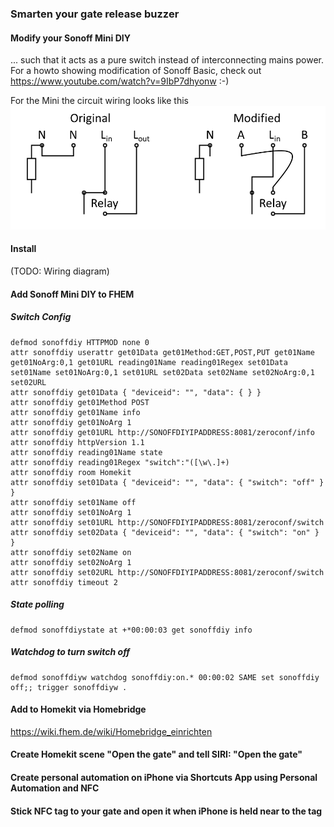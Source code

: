 ### Smarten your gate release buzzer

#### Modify your Sonoff Mini DIY
... such that it acts as a pure switch instead of interconnecting mains power.  
For a howto showing modification of Sonoff Basic, check out https://www.youtube.com/watch?v=9IbP7dhyonw :-)  

For the Mini the circuit wiring looks like this
![alt text](https://github.com/wiresio/smartgatereleasebuzzer/blob/main/sonoffminimodification.png "Sonoff Mini Modification")

#### Install
(TODO: Wiring diagram)

#### Add Sonoff Mini DIY to FHEM
##### Switch Config
```
defmod sonoffdiy HTTPMOD none 0
attr sonoffdiy userattr get01Data get01Method:GET,POST,PUT get01Name get01NoArg:0,1 get01URL reading01Name reading01Regex set01Data set01Name set01NoArg:0,1 set01URL set02Data set02Name set02NoArg:0,1 set02URL
attr sonoffdiy get01Data { "deviceid": "", "data": { } }
attr sonoffdiy get01Method POST
attr sonoffdiy get01Name info
attr sonoffdiy get01NoArg 1
attr sonoffdiy get01URL http://SONOFFDIYIPADDRESS:8081/zeroconf/info
attr sonoffdiy httpVersion 1.1
attr sonoffdiy reading01Name state
attr sonoffdiy reading01Regex "switch":"([\w\.]+)
attr sonoffdiy room Homekit
attr sonoffdiy set01Data { "deviceid": "", "data": { "switch": "off" } }
attr sonoffdiy set01Name off
attr sonoffdiy set01NoArg 1
attr sonoffdiy set01URL http://SONOFFDIYIPADDRESS:8081/zeroconf/switch
attr sonoffdiy set02Data { "deviceid": "", "data": { "switch": "on" } }
attr sonoffdiy set02Name on
attr sonoffdiy set02NoArg 1
attr sonoffdiy set02URL http://SONOFFDIYIPADDRESS:8081/zeroconf/switch
attr sonoffdiy timeout 2
```
##### State polling
```
defmod sonoffdiystate at +*00:00:03 get sonoffdiy info
```
##### Watchdog to turn switch off
```
defmod sonoffdiyw watchdog sonoffdiy:on.* 00:00:02 SAME set sonoffdiy off;; trigger sonoffdiyw .
```

#### Add to Homekit via Homebridge

https://wiki.fhem.de/wiki/Homebridge_einrichten

#### Create Homekit scene "Open the gate" and tell SIRI: "Open the gate"

#### Create personal automation on iPhone via Shortcuts App using Personal Automation and NFC

#### Stick NFC tag to your gate and open it when iPhone is held near to the tag
